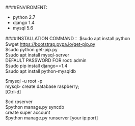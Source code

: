 ####ENVIROMENT:
- python 2.7
- django 1.4
- mysql 5.6

####INSTALLATION COMMAND：
$sudo apt install python  
$wget https://bootstrap.pypa.io/get-pip.py  
$sudo python get-pip.py  
$sudo apt install mysql-server  
DEFAULT PASSWORD FOR root: admin  
$sudo pip install django==1.4  
$sudo apt install python-mysqldb    

$mysql -u root -p  
mysql> create database raspberry;  
[Ctrl-d]  

$cd rpserver  
$python manage.py syncdb  
create super account  
$python manage.py runserver [your ip:port]  

